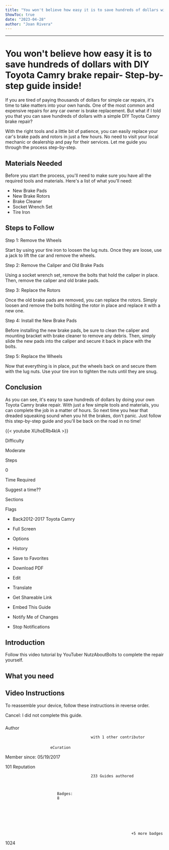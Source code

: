 ```yaml
---
title: "You won't believe how easy it is to save hundreds of dollars with DIY Toyota Camry brake repair- Step-by-step guide inside!"
ShowToc: true 
date: "2023-04-28"
author: "Joan Rivera"
---
```

*****
# You won't believe how easy it is to save hundreds of dollars with DIY Toyota Camry brake repair- Step-by-step guide inside!

If you are tired of paying thousands of dollars for simple car repairs, it's time to take matters into your own hands. One of the most common and expensive repairs for any car owner is brake replacement. But what if I told you that you can save hundreds of dollars with a simple DIY Toyota Camry brake repair?

With the right tools and a little bit of patience, you can easily replace your car's brake pads and rotors in just a few hours. No need to visit your local mechanic or dealership and pay for their services. Let me guide you through the process step-by-step.

## Materials Needed

Before you start the process, you'll need to make sure you have all the required tools and materials. Here's a list of what you'll need:

- New Brake Pads
- New Brake Rotors
- Brake Cleaner
- Socket Wrench Set
- Tire Iron

## Steps to Follow

Step 1: Remove the Wheels

Start by using your tire iron to loosen the lug nuts. Once they are loose, use a jack to lift the car and remove the wheels.

Step 2: Remove the Caliper and Old Brake Pads

Using a socket wrench set, remove the bolts that hold the caliper in place. Then, remove the caliper and old brake pads.

Step 3: Replace the Rotors

Once the old brake pads are removed, you can replace the rotors. Simply loosen and remove the bolts holding the rotor in place and replace it with a new one.

Step 4: Install the New Brake Pads

Before installing the new brake pads, be sure to clean the caliper and mounting bracket with brake cleaner to remove any debris. Then, simply slide the new pads into the caliper and secure it back in place with the bolts.

Step 5: Replace the Wheels

Now that everything is in place, put the wheels back on and secure them with the lug nuts. Use your tire iron to tighten the nuts until they are snug.

## Conclusion

As you can see, it's easy to save hundreds of dollars by doing your own Toyota Camry brake repair. With just a few simple tools and materials, you can complete the job in a matter of hours. So next time you hear that dreaded squeaking sound when you hit the brakes, don't panic. Just follow this step-by-step guide and you'll be back on the road in no time!

{{< youtube XUhoERb4klA >}} 







Difficulty
 



Moderate         
 








Steps
 
0
 



Time Required
 

Suggest a time??
            
 


Sections
 




Flags
 
- Back2012-2017 Toyota Camry
 - Full Screen
 - Options

 
- History
 - Save to Favorites
 - Download PDF
 - Edit
 - Translate
 - Get Shareable Link
 - Embed This Guide
 - Notify Me of Changes
 - Stop Notifications

 
## Introduction
 
Follow this video tutorial by YouTuber NutzAboutBolts to complete the repair yourself.
 
## What you need
 
## Video Instructions
 
To reassemble your device, follow these instructions in reverse order.
 

Cancel: I did not complete this guide.

 


 
### 
Author

 

                                          with 1 other contributor 
 
#### 

                        eCuration                     

 
Member since: 05/19/2017
 
101 Reputation
 

                                          233 Guides authored                  
 


                           Badges:
                           8


 

 


                                                            +5 more badges                           

 
1024



